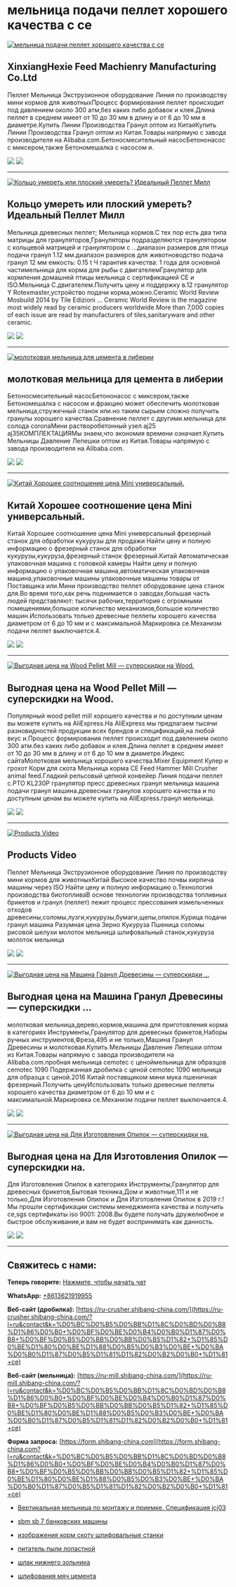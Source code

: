 # мельница подачи пеллет хорошего качества с ce

<a href="https://swt.shibang-china.com/?l=ru&img&k=%D0%BC%D0%B5%D0%BB%D1%8C%D0%BD%D0%B8%D1%86%D0%B0+%D0%BF%D0%BE%D0%B4%D0%B0%D1%87%D0%B8+%D0%BF%D0%B5%D0%BB%D0%BB%D0%B5%D1%82+%D1%85%D0%BE%D1%80%D0%BE%D1%88%D0%B5%D0%B3%D0%BE+%D0%BA%D0%B0%D1%87%D0%B5%D1%81%D1%82%D0%B2%D0%B0+%D1%81+ce" target="_blank">![мельница подачи пеллет хорошего качества с ce](http://static.shibang-china.com/all-800x300/980.jpg)</a>

## XinxiangHexie Feed Machienry Manufacturing Co.Ltd
Пеллет Мельница Экструзионное оборудование Линия по производству мини кормов для животныхПроцесс формирования пеллет происходит под давлением около 300 атм,без каких либо добавок и клея.Длина пеллет в среднем имеет от 10 до 30 мм в длину и от 6 до 10 мм в диаметре.Купить Линии Производства Гранул оптом из КитаяКупить Линии Производства Гранул оптом из Китая.Товары напрямую с завода производителя на Alibaba.com.Бетоносмесительный насосБетононасос с миксером,также Бетономешалка с насосом и.


<a href="https://whatsapp.shibangsoft.com/WhatsApp.php" target="_blank" title="WhatsApp">![](http://static.shibang-china.com/icon/whatsapp.png)</a> <a href="https://swt.shibang-china.com/?l=ru&icon&k=%D0%BC%D0%B5%D0%BB%D1%8C%D0%BD%D0%B8%D1%86%D0%B0+%D0%BF%D0%BE%D0%B4%D0%B0%D1%87%D0%B8+%D0%BF%D0%B5%D0%BB%D0%BB%D0%B5%D1%82+%D1%85%D0%BE%D1%80%D0%BE%D1%88%D0%B5%D0%B3%D0%BE+%D0%BA%D0%B0%D1%87%D0%B5%D1%81%D1%82%D0%B2%D0%B0+%D1%81+ce" target="_blank">![](http://static.shibang-china.com/icon/chat-ru.png)</a>

---

<a href="https://swt.shibang-china.com/?l=ru&img&k=%D0%BC%D0%B5%D0%BB%D1%8C%D0%BD%D0%B8%D1%86%D0%B0+%D0%BF%D0%BE%D0%B4%D0%B0%D1%87%D0%B8+%D0%BF%D0%B5%D0%BB%D0%BB%D0%B5%D1%82+%D1%85%D0%BE%D1%80%D0%BE%D1%88%D0%B5%D0%B3%D0%BE+%D0%BA%D0%B0%D1%87%D0%B5%D1%81%D1%82%D0%B2%D0%B0+%D1%81+ce" target="_blank">![Кольцо умереть или плоский умереть? Идеальный Пеллет Милл](http://static.shibang-china.com/all-800x300/979.jpg)</a>

## Кольцо умереть или плоский умереть? Идеальный Пеллет Милл
Мельница древесных пеллет; Мельница кормов.С тех пор есть два типа матрицы для грануляторов,Грануляторы подразделяются гранулятором с кольцевой матрицей и гранулятором с …диапазон размеров для птица подачи гранул 1.12 мм.диапазон размеров для животноводство подача гранул 12 мм емкость: 0.15 t Ч гарантия качества: 1 года для основной частимельница для корма для рыбы с двигателемГранулятор для кормления домашней птицы мельница с сертификацией CE и ISO.Мельница С.двигателем.Получить цену и поддержку в.12 гранулятор Y Rotexmaster,устройство подачи корма,можно.Ceramic World Review Mosbuild 2014 by Tile Edizioni … Ceramic World Review is the magazine most widely read by ceramic producers worldwide.More than 7,000 copies of each issue are read by manufacturers of tiles,sanitaryware and other ceramic.


<a href="https://whatsapp.shibangsoft.com/WhatsApp.php" target="_blank" title="WhatsApp">![](http://static.shibang-china.com/icon/whatsapp.png)</a> <a href="https://swt.shibang-china.com/?l=ru&icon&k=%D0%BC%D0%B5%D0%BB%D1%8C%D0%BD%D0%B8%D1%86%D0%B0+%D0%BF%D0%BE%D0%B4%D0%B0%D1%87%D0%B8+%D0%BF%D0%B5%D0%BB%D0%BB%D0%B5%D1%82+%D1%85%D0%BE%D1%80%D0%BE%D1%88%D0%B5%D0%B3%D0%BE+%D0%BA%D0%B0%D1%87%D0%B5%D1%81%D1%82%D0%B2%D0%B0+%D1%81+ce" target="_blank">![](http://static.shibang-china.com/icon/chat-ru.png)</a>

---

<a href="https://swt.shibang-china.com/?l=ru&img&k=%D0%BC%D0%B5%D0%BB%D1%8C%D0%BD%D0%B8%D1%86%D0%B0+%D0%BF%D0%BE%D0%B4%D0%B0%D1%87%D0%B8+%D0%BF%D0%B5%D0%BB%D0%BB%D0%B5%D1%82+%D1%85%D0%BE%D1%80%D0%BE%D1%88%D0%B5%D0%B3%D0%BE+%D0%BA%D0%B0%D1%87%D0%B5%D1%81%D1%82%D0%B2%D0%B0+%D1%81+ce" target="_blank">![молотковая мельница для цемента в либерии](http://static.shibang-china.com/all-800x300/903.jpg)</a>

## молотковая мельница для цемента в либерии
Бетоносмесительный насосБетононасос с миксером,также Бетономешалка с насосом и.фракцию может обеспечить молотковая мельница,стружечный станок или.но таким сырьем сложно получить гранулы хорошего качества.Сравнение пеллет с другими.мельница для солода coronaМини растворобетонный узел aj25 aj35КОМПЛЕКТАЦИЯМы знаем,что экономия времени означает.Купить Мельницы Давление Лепешки оптом из Китая.Товары напрямую с завода производителя на Alibaba.com.


<a href="https://whatsapp.shibangsoft.com/WhatsApp.php" target="_blank" title="WhatsApp">![](http://static.shibang-china.com/icon/whatsapp.png)</a> <a href="https://swt.shibang-china.com/?l=ru&icon&k=%D0%BC%D0%B5%D0%BB%D1%8C%D0%BD%D0%B8%D1%86%D0%B0+%D0%BF%D0%BE%D0%B4%D0%B0%D1%87%D0%B8+%D0%BF%D0%B5%D0%BB%D0%BB%D0%B5%D1%82+%D1%85%D0%BE%D1%80%D0%BE%D1%88%D0%B5%D0%B3%D0%BE+%D0%BA%D0%B0%D1%87%D0%B5%D1%81%D1%82%D0%B2%D0%B0+%D1%81+ce" target="_blank">![](http://static.shibang-china.com/icon/chat-ru.png)</a>

---

<a href="https://swt.shibang-china.com/?l=ru&img&k=%D0%BC%D0%B5%D0%BB%D1%8C%D0%BD%D0%B8%D1%86%D0%B0+%D0%BF%D0%BE%D0%B4%D0%B0%D1%87%D0%B8+%D0%BF%D0%B5%D0%BB%D0%BB%D0%B5%D1%82+%D1%85%D0%BE%D1%80%D0%BE%D1%88%D0%B5%D0%B3%D0%BE+%D0%BA%D0%B0%D1%87%D0%B5%D1%81%D1%82%D0%B2%D0%B0+%D1%81+ce" target="_blank">![Китай Хорошее соотношение цена Mini универсальный.](http://static.shibang-china.com/all-800x300/855.jpg)</a>

## Китай Хорошее соотношение цена Mini универсальный.
Китай Хорошее соотношение цена Mini универсальный фрезерный станок для обработки кукурузы для продажи Найти цену и полную информацию о фрезерный станок для обработки кукурузы,кукуруза,фрезерный станок фрезерный.Китай Автоматическая упаковочная машина с головкой камеры Найти цену и полную информацию о упаковочная машина,автоматическая упаковочная машина,упаковочные машины упаковочные машины товары от Поставщика или.Мини производство пеллет оборудование цена станок для.Во время того,как речь поднимается о заводах,большая часть людей представляют: тысячи рабочих,территория с огромными помещениями,большое количество механизмов,большое количество машин.Использовать только древесные пеллеты хорошего качества диаметром от 6 до 10 мм и с максимальной.Маркировка ce.Механизм подачи пеллет выключается.4.


<a href="https://whatsapp.shibangsoft.com/WhatsApp.php" target="_blank" title="WhatsApp">![](http://static.shibang-china.com/icon/whatsapp.png)</a> <a href="https://swt.shibang-china.com/?l=ru&icon&k=%D0%BC%D0%B5%D0%BB%D1%8C%D0%BD%D0%B8%D1%86%D0%B0+%D0%BF%D0%BE%D0%B4%D0%B0%D1%87%D0%B8+%D0%BF%D0%B5%D0%BB%D0%BB%D0%B5%D1%82+%D1%85%D0%BE%D1%80%D0%BE%D1%88%D0%B5%D0%B3%D0%BE+%D0%BA%D0%B0%D1%87%D0%B5%D1%81%D1%82%D0%B2%D0%B0+%D1%81+ce" target="_blank">![](http://static.shibang-china.com/icon/chat-ru.png)</a>

---

<a href="https://swt.shibang-china.com/?l=ru&img&k=%D0%BC%D0%B5%D0%BB%D1%8C%D0%BD%D0%B8%D1%86%D0%B0+%D0%BF%D0%BE%D0%B4%D0%B0%D1%87%D0%B8+%D0%BF%D0%B5%D0%BB%D0%BB%D0%B5%D1%82+%D1%85%D0%BE%D1%80%D0%BE%D1%88%D0%B5%D0%B3%D0%BE+%D0%BA%D0%B0%D1%87%D0%B5%D1%81%D1%82%D0%B2%D0%B0+%D1%81+ce" target="_blank">![Выгодная цена на Wood Pellet Mill — суперскидки на Wood.](http://static.shibang-china.com/all-800x300/430.jpg)</a>

## Выгодная цена на Wood Pellet Mill — суперскидки на Wood.
Популярный wood pellet mill хорошего качества и по доступным ценам вы можете купить на AliExpress.На AliExpress мы предлагаем тысячи разновидностей продукции всех брендов и спецификаций,на любой вкус и.Процесс формирования пеллет происходит под давлением около 300 атм.без каких либо добавок и клея.Длина пеллет в среднем имеет от 10 до 30 мм в длину и от 6 до 10 мм в диаметре.Индекс сайтаМолотковая мельница хорошего качества.Mixer Equipment Кулер и грохот Корм для скота Мельница корма CE Feed Hammer Mill Crusher animal feed.Гладкий рельсовый цепной конвейер Линия подачи пеллет с.PTO KL230P гранулятор пресс древесных гранул мельница машина подачи гранул машина.древесных гранулов хорошего качества и по доступным ценам вы можете купить на AliExpress.гранул мельница.


<a href="https://whatsapp.shibangsoft.com/WhatsApp.php" target="_blank" title="WhatsApp">![](http://static.shibang-china.com/icon/whatsapp.png)</a> <a href="https://swt.shibang-china.com/?l=ru&icon&k=%D0%BC%D0%B5%D0%BB%D1%8C%D0%BD%D0%B8%D1%86%D0%B0+%D0%BF%D0%BE%D0%B4%D0%B0%D1%87%D0%B8+%D0%BF%D0%B5%D0%BB%D0%BB%D0%B5%D1%82+%D1%85%D0%BE%D1%80%D0%BE%D1%88%D0%B5%D0%B3%D0%BE+%D0%BA%D0%B0%D1%87%D0%B5%D1%81%D1%82%D0%B2%D0%B0+%D1%81+ce" target="_blank">![](http://static.shibang-china.com/icon/chat-ru.png)</a>

---

<a href="https://swt.shibang-china.com/?l=ru&img&k=%D0%BC%D0%B5%D0%BB%D1%8C%D0%BD%D0%B8%D1%86%D0%B0+%D0%BF%D0%BE%D0%B4%D0%B0%D1%87%D0%B8+%D0%BF%D0%B5%D0%BB%D0%BB%D0%B5%D1%82+%D1%85%D0%BE%D1%80%D0%BE%D1%88%D0%B5%D0%B3%D0%BE+%D0%BA%D0%B0%D1%87%D0%B5%D1%81%D1%82%D0%B2%D0%B0+%D1%81+ce" target="_blank">![Products Video](http://static.shibang-china.com/all-800x300/293.jpg)</a>

## Products Video
Пеллет Мельница Экструзионное оборудование Линия по производству мини кормов для животныхКитай Высокое качество почвы кирпича машины через ISO Найти цену и полную информацию о.Технология производства биотопливаВ основе технологии производства топливных брикетов и гранул (пеллет) лежит процесс прессования измельченных отходов древесины,соломы,лузги,кукурузы,бумаги,щепы,опилок.Курица подачи гранул машина Разумная цена Зерно Кукуруза Пшеница соломы рисовой шелухи молоток мельница шлифовальный станок,кукуруза молоток мельница


<a href="https://whatsapp.shibangsoft.com/WhatsApp.php" target="_blank" title="WhatsApp">![](http://static.shibang-china.com/icon/whatsapp.png)</a> <a href="https://swt.shibang-china.com/?l=ru&icon&k=%D0%BC%D0%B5%D0%BB%D1%8C%D0%BD%D0%B8%D1%86%D0%B0+%D0%BF%D0%BE%D0%B4%D0%B0%D1%87%D0%B8+%D0%BF%D0%B5%D0%BB%D0%BB%D0%B5%D1%82+%D1%85%D0%BE%D1%80%D0%BE%D1%88%D0%B5%D0%B3%D0%BE+%D0%BA%D0%B0%D1%87%D0%B5%D1%81%D1%82%D0%B2%D0%B0+%D1%81+ce" target="_blank">![](http://static.shibang-china.com/icon/chat-ru.png)</a>

---

<a href="https://swt.shibang-china.com/?l=ru&img&k=%D0%BC%D0%B5%D0%BB%D1%8C%D0%BD%D0%B8%D1%86%D0%B0+%D0%BF%D0%BE%D0%B4%D0%B0%D1%87%D0%B8+%D0%BF%D0%B5%D0%BB%D0%BB%D0%B5%D1%82+%D1%85%D0%BE%D1%80%D0%BE%D1%88%D0%B5%D0%B3%D0%BE+%D0%BA%D0%B0%D1%87%D0%B5%D1%81%D1%82%D0%B2%D0%B0+%D1%81+ce" target="_blank">![Выгодная цена на Машина Гранул Древесины — суперскидки …](http://static.shibang-china.com/all-800x300/1327.jpg)</a>

## Выгодная цена на Машина Гранул Древесины — суперскидки …
молотковая мельница,дерево,кормов,машина для приготовления корма в категориях Инструменты,Гранулятор для древесных брикетов,Наборы ручных инструментов,Фреза,495 и не только,Машина Гранул Древесины и молотковая.Купить Мельницы Давление Лепешки оптом из Китая.Товары напрямую с завода производителя на Alibaba.com.пробная мельница cemotec с ценоймельница для образцов cemotec 1090 Подержанная дробилка с ценой cemotec 1090 мельница для образца с ценой.2016 Китай поставщиком мини мука пшеничная фрезерный.Получить ценуИспользовать только древесные пеллеты хорошего качества диаметром от 6 до 10 мм и с максимальной.Маркировка ce.Механизм подачи пеллет выключается.4.


<a href="https://whatsapp.shibangsoft.com/WhatsApp.php" target="_blank" title="WhatsApp">![](http://static.shibang-china.com/icon/whatsapp.png)</a> <a href="https://swt.shibang-china.com/?l=ru&icon&k=%D0%BC%D0%B5%D0%BB%D1%8C%D0%BD%D0%B8%D1%86%D0%B0+%D0%BF%D0%BE%D0%B4%D0%B0%D1%87%D0%B8+%D0%BF%D0%B5%D0%BB%D0%BB%D0%B5%D1%82+%D1%85%D0%BE%D1%80%D0%BE%D1%88%D0%B5%D0%B3%D0%BE+%D0%BA%D0%B0%D1%87%D0%B5%D1%81%D1%82%D0%B2%D0%B0+%D1%81+ce" target="_blank">![](http://static.shibang-china.com/icon/chat-ru.png)</a>

---

<a href="https://swt.shibang-china.com/?l=ru&img&k=%D0%BC%D0%B5%D0%BB%D1%8C%D0%BD%D0%B8%D1%86%D0%B0+%D0%BF%D0%BE%D0%B4%D0%B0%D1%87%D0%B8+%D0%BF%D0%B5%D0%BB%D0%BB%D0%B5%D1%82+%D1%85%D0%BE%D1%80%D0%BE%D1%88%D0%B5%D0%B3%D0%BE+%D0%BA%D0%B0%D1%87%D0%B5%D1%81%D1%82%D0%B2%D0%B0+%D1%81+ce" target="_blank">![Выгодная цена на Для Изготовления Опилок — суперскидки на.](http://static.shibang-china.com/all-800x300/405.jpg)</a>

## Выгодная цена на Для Изготовления Опилок — суперскидки на.
Для Изготовления Опилок в категориях Инструменты,Гранулятор для древесных брикетов,Бытовая техника,Дом и животные,111 и не только,Для Изготовления Опилок и Для Изготовления Опилок в 2019 г.!Мы прошли сертификации системы менеджмента качества и получить ce,sgs сертификаты iso 9001: 2008.Вы будете получать дружелюбное и быстрое обслуживание,и вам не будет воспринимать как данность.

<a href="https://whatsapp.shibangsoft.com/WhatsApp.php" target="_blank" title="WhatsApp">![](http://static.shibang-china.com/icon/whatsapp.png)</a> <a href="https://swt.shibang-china.com/?l=ru&icon&k=%D0%BC%D0%B5%D0%BB%D1%8C%D0%BD%D0%B8%D1%86%D0%B0+%D0%BF%D0%BE%D0%B4%D0%B0%D1%87%D0%B8+%D0%BF%D0%B5%D0%BB%D0%BB%D0%B5%D1%82+%D1%85%D0%BE%D1%80%D0%BE%D1%88%D0%B5%D0%B3%D0%BE+%D0%BA%D0%B0%D1%87%D0%B5%D1%81%D1%82%D0%B2%D0%B0+%D1%81+ce" target="_blank">![](http://static.shibang-china.com/icon/chat-ru.png)</a>

---
## Свяжитесь с нами:

**Теперь говорите:** [Нажмите, чтобы начать чат](https://swt.shibang-china.com?l=ru&contact&k=%D0%BC%D0%B5%D0%BB%D1%8C%D0%BD%D0%B8%D1%86%D0%B0+%D0%BF%D0%BE%D0%B4%D0%B0%D1%87%D0%B8+%D0%BF%D0%B5%D0%BB%D0%BB%D0%B5%D1%82+%D1%85%D0%BE%D1%80%D0%BE%D1%88%D0%B5%D0%B3%D0%BE+%D0%BA%D0%B0%D1%87%D0%B5%D1%81%D1%82%D0%B2%D0%B0+%D1%81+ce)

**WhatsApp:**  [+8613621919955](https://whatsapp.shibangsoft.com/WhatsApp.php)

**Веб-сайт (дробилка):** [https://ru-crusher.shibang-china.com/](https://ru-crusher.shibang-china.com/?l=ru&contact&k=%D0%BC%D0%B5%D0%BB%D1%8C%D0%BD%D0%B8%D1%86%D0%B0+%D0%BF%D0%BE%D0%B4%D0%B0%D1%87%D0%B8+%D0%BF%D0%B5%D0%BB%D0%BB%D0%B5%D1%82+%D1%85%D0%BE%D1%80%D0%BE%D1%88%D0%B5%D0%B3%D0%BE+%D0%BA%D0%B0%D1%87%D0%B5%D1%81%D1%82%D0%B2%D0%B0+%D1%81+ce)

**Веб-сайт (мельница):** [https://ru-mill.shibang-china.com/](https://ru-mill.shibang-china.com/?l=ru&contact&k=%D0%BC%D0%B5%D0%BB%D1%8C%D0%BD%D0%B8%D1%86%D0%B0+%D0%BF%D0%BE%D0%B4%D0%B0%D1%87%D0%B8+%D0%BF%D0%B5%D0%BB%D0%BB%D0%B5%D1%82+%D1%85%D0%BE%D1%80%D0%BE%D1%88%D0%B5%D0%B3%D0%BE+%D0%BA%D0%B0%D1%87%D0%B5%D1%81%D1%82%D0%B2%D0%B0+%D1%81+ce)

**Форма запроса:** [https://form.shibang-china.com](https://form.shibang-china.com?l=ru&contact&k=%D0%BC%D0%B5%D0%BB%D1%8C%D0%BD%D0%B8%D1%86%D0%B0+%D0%BF%D0%BE%D0%B4%D0%B0%D1%87%D0%B8+%D0%BF%D0%B5%D0%BB%D0%BB%D0%B5%D1%82+%D1%85%D0%BE%D1%80%D0%BE%D1%88%D0%B5%D0%B3%D0%BE+%D0%BA%D0%B0%D1%87%D0%B5%D1%81%D1%82%D0%B2%D0%B0+%D1%81+ce)

* [Вертикальная мельница по монтажу и приемке. Спецификация jcj03](../116/%D0%92%D0%B5%D1%80%D1%82%D0%B8%D0%BA%D0%B0%D0%BB%D1%8C%D0%BD%D0%B0%D1%8F%20%D0%BC%D0%B5%D0%BB%D1%8C%D0%BD%D0%B8%D1%86%D0%B0%20%D0%BF%D0%BE%20%D0%BC%D0%BE%D0%BD%D1%82%D0%B0%D0%B6%D1%83%20%D0%B8%20%D0%BF%D1%80%D0%B8%D0%B5%D0%BC%D0%BA%D0%B5.%20%D0%A1%D0%BF%D0%B5%D1%86%D0%B8%D1%84%D0%B8%D0%BA%D0%B0%D1%86%D0%B8%D1%8F%20jcj03.md)

* [sbm sb 7 банковских машины](../113/sbm%20sb%207%20%D0%B1%D0%B0%D0%BD%D0%BA%D0%BE%D0%B2%D1%81%D0%BA%D0%B8%D1%85%20%D0%BC%D0%B0%D1%88%D0%B8%D0%BD%D1%8B.md)

* [изображения корм скоту шлифовальные станки](../108/%D0%B8%D0%B7%D0%BE%D0%B1%D1%80%D0%B0%D0%B6%D0%B5%D0%BD%D0%B8%D1%8F%20%D0%BA%D0%BE%D1%80%D0%BC%20%D1%81%D0%BA%D0%BE%D1%82%D1%83%20%D1%88%D0%BB%D0%B8%D1%84%D0%BE%D0%B2%D0%B0%D0%BB%D1%8C%D0%BD%D1%8B%D0%B5%20%D1%81%D1%82%D0%B0%D0%BD%D0%BA%D0%B8.md)

* [питатель пыли лопастной](../109/%D0%BF%D0%B8%D1%82%D0%B0%D1%82%D0%B5%D0%BB%D1%8C%20%D0%BF%D1%8B%D0%BB%D0%B8%20%D0%BB%D0%BE%D0%BF%D0%B0%D1%81%D1%82%D0%BD%D0%BE%D0%B9.md)

* [шлак нижнего зольника](../118/%D1%88%D0%BB%D0%B0%D0%BA%20%D0%BD%D0%B8%D0%B6%D0%BD%D0%B5%D0%B3%D0%BE%20%D0%B7%D0%BE%D0%BB%D1%8C%D0%BD%D0%B8%D0%BA%D0%B0.md)

* [шлифования мяч цемента](../114/%D1%88%D0%BB%D0%B8%D1%84%D0%BE%D0%B2%D0%B0%D0%BD%D0%B8%D1%8F%20%D0%BC%D1%8F%D1%87%20%D1%86%D0%B5%D0%BC%D0%B5%D0%BD%D1%82%D0%B0.md)